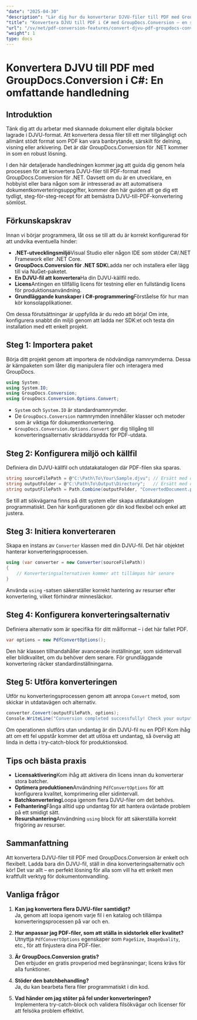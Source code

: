 ```yaml
---
"date": "2025-04-30"
"description": "Lär dig hur du konverterar DJVU-filer till PDF med GroupDocs.Conversion i .NET. Följ den här steg-för-steg-guiden för sömlös dokumentomvandling."
"title": "Konvertera DJVU till PDF i C# med GroupDocs.Conversion – en steg-för-steg-guide"
"url": "/sv/net/pdf-conversion-features/convert-djvu-pdf-groupdocs-conversion-csharp/"
"weight": 1
type: docs
---
```

# Konvertera DJVU till PDF med GroupDocs.Conversion i C#: En omfattande handledning

## Introduktion
Tänk dig att du arbetar med skannade dokument eller digitala böcker lagrade i DJVU-format. Att konvertera dessa filer till ett mer tillgängligt och allmänt stödt format som PDF kan vara banbrytande, särskilt för delning, visning eller arkivering. Det är där GroupDocs.Conversion för .NET kommer in som en robust lösning.

I den här detaljerade handledningen kommer jag att guida dig genom hela processen för att konvertera DJVU-filer till PDF-format med GroupDocs.Conversion för .NET. Oavsett om du är en utvecklare, en hobbyist eller bara någon som är intresserad av att automatisera dokumentkonverteringsuppgifter, kommer den här guiden att ge dig ett tydligt, steg-för-steg-recept för att bemästra DJVU-till-PDF-konvertering sömlöst.

## Förkunskapskrav

Innan vi börjar programmera, låt oss se till att du är korrekt konfigurerad för att undvika eventuella hinder:

- **.NET-utvecklingsmiljö**Visual Studio eller någon IDE som stöder C#/.NET Framework eller .NET Core.
- **GroupDocs.Conversion för .NET SDK**Ladda ner och installera eller lägg till via NuGet-paketet.
- **En DJVU-fil att konvertera**Ha din DJVU-källfil redo.
- **Licens**Antingen en tillfällig licens för testning eller en fullständig licens för produktionsanvändning.
- **Grundläggande kunskaper i C#-programmering**Förståelse för hur man kör konsolapplikationer.

Om dessa förutsättningar är uppfyllda är du redo att börja! Om inte, konfigurera snabbt din miljö genom att ladda ner SDK:et och testa din installation med ett enkelt projekt.

## Steg 1: Importera paket

Börja ditt projekt genom att importera de nödvändiga namnrymderna. Dessa är kärnpaketen som låter dig manipulera filer och interagera med GroupDocs.

```csharp
using System;
using System.IO;
using GroupDocs.Conversion;
using GroupDocs.Conversion.Options.Convert;
```

- `System` och `System.IO` är standardnamnrymder.
- De `GroupDocs.Conversion` namnrymden innehåller klasser och metoder som är viktiga för dokumentkonvertering.
- `GroupDocs.Conversion.Options.Convert` ger dig tillgång till konverteringsalternativ skräddarsydda för PDF-utdata.

## Steg 2: Konfigurera miljö och källfil

Definiera din DJVU-källfil och utdatakatalogen där PDF-filen ska sparas.

```csharp
string sourceFilePath = @"C:\Path\To\Your\Sample.djvu"; // Ersätt med din DJVU-filsökväg
string outputFolder = @"C:\Path\To\Output\Directory";   // Ersätt med önskad utdatamapp
string outputFilePath = Path.Combine(outputFolder, "ConvertedDocument.pdf");
```

Se till att sökvägarna finns på ditt system eller skapa utdatakatalogen programmatiskt. Den här konfigurationen gör din kod flexibel och enkel att justera.

## Steg 3: Initiera konverteraren

Skapa en instans av `Converter` klassen med din DJVU-fil. Det här objektet hanterar konverteringsprocessen.

```csharp
using (var converter = new Converter(sourceFilePath))
{
    // Konverteringsalternativen kommer att tillämpas här senare
}
```

Använda `using` -satsen säkerställer korrekt hantering av resurser efter konvertering, vilket förhindrar minnesläckor.

## Steg 4: Konfigurera konverteringsalternativ

Definiera alternativ som är specifika för ditt målformat – i det här fallet PDF.

```csharp
var options = new PdfConvertOptions();
```

Den här klassen tillhandahåller avancerade inställningar, som sidintervall eller bildkvalitet, om du behöver dem senare. För grundläggande konvertering räcker standardinställningarna.

## Steg 5: Utföra konverteringen

Utför nu konverteringsprocessen genom att anropa `Convert` metod, som skickar in utdatavägen och alternativ.

```csharp
converter.Convert(outputFilePath, options);
Console.WriteLine("Conversion completed successfully! Check your output folder.");
```

Om operationen slutförs utan undantag är din DJVU-fil nu en PDF! Kom ihåg att om ett fel uppstår kommer det att utlösa ett undantag, så överväg att linda in detta i try-catch-block för produktionskod.

## Tips och bästa praxis

- **Licensaktivering**Kom ihåg att aktivera din licens innan du konverterar stora batcher.
- **Optimera produktionen**Användning `PdfConvertOptions` för att konfigurera kvalitet, komprimering eller sidintervall.
- **Batchkonvertering**Loopa igenom flera DJVU-filer om det behövs.
- **Felhantering**Fånga alltid upp undantag för att hantera oväntade problem på ett smidigt sätt.
- **Resurshantering**Användning `using` block för att säkerställa korrekt frigöring av resurser.

## Sammanfattning

Att konvertera DJVU-filer till PDF med GroupDocs.Conversion är enkelt och flexibelt. Ladda bara din DJVU-fil, ställ in dina konverteringsalternativ och kör! Det var allt – en perfekt lösning för alla som vill ha ett enkelt men kraftfullt verktyg för dokumentomvandling.

## Vanliga frågor

1. **Kan jag konvertera flera DJVU-filer samtidigt?**  
Ja, genom att loopa igenom varje fil i en katalog och tillämpa konverteringsprocessen på var och en.

2. **Hur anpassar jag PDF-filer, som att ställa in sidstorlek eller kvalitet?**  
Utnyttja `PdfConvertOptions` egenskaper som `PageSize`, `ImageQuality`, etc., för att finjustera dina PDF-filer.

3. **Är GroupDocs.Conversion gratis?**  
Den erbjuder en gratis provperiod med begränsningar; licens krävs för alla funktioner.

4. **Stöder den batchbehandling?**  
Ja, du kan bearbeta flera filer programmatiskt i din kod.

5. **Vad händer om jag stöter på fel under konverteringen?**  
Implementera try-catch-block och validera filsökvägar och licenser för att felsöka problem effektivt.